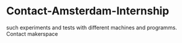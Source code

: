 # Contact-Amsterdam-Internship
such experiments and tests with different machines and programms. Contact makerspace
